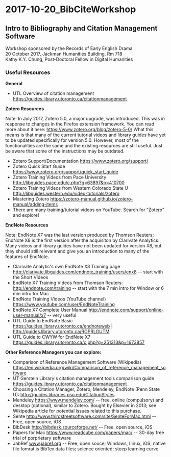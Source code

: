 # 2017-10-20_BibCiteWorkshop
## Intro to Bibliography and Citation Management Software  
Workshop sponsored by the Records of Early English Drama  
20 October 2017, Jackman Humanities Building, Rm 718  
Kathy K.Y. Chung, Post-Doctoral Fellow in Digital Humanities  

### Useful Resources ###
**General**  
* UTL Overview of citation management https://guides.library.utoronto.ca/citationmanagement

**Zotero Resources**  

Note: In July 2017, Zotero 5.0, a major upgrade, was introduced. This was in response to changes in the Firefox extension framework. You can read more about it here: https://www.zotero.org/blog/zotero-5-0/  What this means is that many of the current tutorial videos and library guides have yet to be updated specifically for version 5.0.  However, most of the functionalities are the same and the existing resources are still useful. Just be aware that some of the instructions may be outdated.  

* Zotero Support/Documentation  https://www.zotero.org/support/
* Zotero Quick Start Guide  https://www.zotero.org/support/quick_start_guide
* Zotero Training Videos from Pace University   http://libguides.pace.edu/c.php?g=63897&p=410700
* Zotero Training Videos from Western Colorado State U  http://libguides.western.edu/video-tutorials/zotero
* Mastering Zotero https://zotero-manual.github.io/zotero-manual/adding-items
* There are many training/tutorial videos on YouTube. Search for "Zotero" and explore!


**EndNote Resources**  

Note: EndNote X7 was the last version produced by Thomson Reuters; EndNote X8 is the first version after the acquisiton by Clarivate Analytics. Many videos and library guides have not been updated for version X8, but they should still relevant and give you an introduction to many of the features of EndNote. 

* Clarivate Analytic's own EndNote X8 Training page http://clarivate.libguides.com/endnote_training/users/enx8 -- start with the Short Videos
* EndNote X7 Training Videos from Thomson Reuters: http://endnote.com/training   -- start with the 7 min intro for Window or 6 min intro for Mac
* EndNote Training Videos (YouTube channel)   https://www.youtube.com/user/EndNoteTraining
* EndNote X7 Complete User Manual  http://endnote.com/support/online-user-manual/x7  -- very useful
* UTL Guide to EndNote Basic  https://guides.library.utoronto.ca/endnoteweb | http://guides.library.utoronto.ca/ROPRLGUTM
* UTL Guide to CWYW for EndNote X7  https://guides.library.utoronto.ca/c.php?g=251313&p=1673857

**Other Reference Managers you can explore:**  
* Comparison of Reference Management Software (Wikipedia) https://en.wikipedia.org/wiki/Comparison_of_reference_management_software  
* UT Gerstein Library's citation management tools comparison guide https://guides.library.utoronto.ca/citationmanagement 
* Choosing a Citation Manager, Zotero, Mendeley, EndNote (Penn State U): http://guides.libraries.psu.edu/CitationStyles
* Mendeley https://www.mendeley.com/    -- free, online (compulsory) and desktop (optional), similar to Zotero. Bought by Elsevier in 2013; see Wikipedia article for potential issues related to this purchase. 
* Sente http://www.thirdstreetsoftware.com/site/SenteForMac.html    -- Free, open source, iOS
* BibDesk http://bibdesk.sourceforge.net/  -- Free, open source, iOS
* Papers for Mac https://www.readcube.com/papers/mac/ -- 30-day free trial of porprietary software
* JabRef www.jabref.org    -- Free, open souce; Windows, Linux, iOS; native file fomrat is BibTex data files; science oriented; steep learning curve

